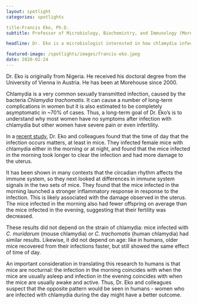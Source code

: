 ```yaml
---
layout: spotlight
categories: spotlights

title:Francis Eko, Ph.D.
subtitle: Professor of Microbiology, Biochemistry, and Immunology (Morehouse School of Medicine)

headline: Dr. Eko is a microbiologist interested in how chlamydia infection works, with the goal of developing an effective vaccine.

featured-image: /spotlights/images/francis-eko.jpeg
date: 2020-02-24
---
```


Dr. Eko is originally from Nigeria. He received his doctoral degree from the University of Vienna in Austria. He has been at Morehouse since 2000.

Chlamydia is a very common sexually transmitted infection, caused by the bacteria <i>Chlamydia trachomatis</i>. It can cause a number of long-term complications in women but it is also estimated to be completely asymptomatic in ~70% of cases. Thus, a long-term goal of Dr. Eko’s is to understand why most women have no symptoms after infection with chlamydia but other women have severe pain or even infertility.

In a <a class="light-bg" href="https://doi.org/10.1038%2Fs41598-019-47878-y" target="_blank" rel="noopener noreferrer">recent study</a>, Dr. Eko and colleagues found that the time of day that the infection occurs matters, at least in mice. They infected female mice with chlamydia either in the morning or at night, and found that the mice infected in the morning took longer to clear the infection and had more damage to the uterus.

It has been shown in many contexts that the circadian rhythm affects the immune system, so they next looked at differences in immune system signals in the two sets of mice. They found that the mice infected in the morning launched a stronger inflammatory response in response to the infection. This is likely associated with the damage observed in the uterus. The mice infected in the morning also had fewer offspring on average than the mice infected in the evening, suggesting that their fertility was decreased.

These results did not depend on the strain of chlamydia: mice infected with <i>C. muridarum</i> (mouse chlamydia) or <i>C. trachomatis</i> (human chlamydia) had similar results. Likewise, it did not depend on age: like in humans, older mice recovered from their infections faster, but still showed the same effect of time of day.

An important consideration in translating this research to humans is that mice are nocturnal: the infection in the morning coincides with when the mice are usually asleep and infection in the evening coincides with when the mice are usually awake and active. Thus, Dr. Eko and colleagues suspect that the opposite pattern would be seen in humans - women who are infected with chlamydia during the day might have a better outcome.